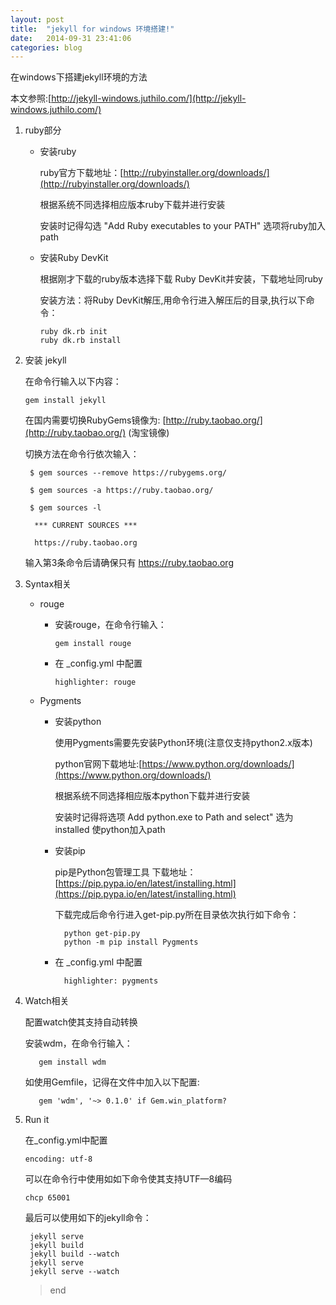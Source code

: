 ```yaml
---
layout: post
title:  "jekyll for windows 环境搭建!"
date:   2014-09-31 23:41:06
categories: blog
---
```


在windows下搭建jekyll环境的方法

本文参照:[http://jekyll-windows.juthilo.com/](http://jekyll-windows.juthilo.com/)

1. ruby部分

   * 安装ruby

     ruby官方下载地址：[http://rubyinstaller.org/downloads/](http://rubyinstaller.org/downloads/) 
    
     根据系统不同选择相应版本ruby下载并进行安装
    
     安装时记得勾选 "Add Ruby executables to your PATH" 选项将ruby加入path
   
   * 安装Ruby DevKit
   
     根据刚才下载的ruby版本选择下载 Ruby DevKit并安装，下载地址同ruby 
   
     安装方法：将Ruby DevKit解压,用命令行进入解压后的目录,执行以下命令：
   
         ruby dk.rb init
         ruby dk.rb install

2. 安装 jekyll
    
    在命令行输入以下内容：
    
       gem install jekyll

    在国内需要切换RubyGems镜像为: [http://ruby.taobao.org/](http://ruby.taobao.org/)  (淘宝镜像)

    切换方法在命令行依次输入： 
    
        $ gem sources --remove https://rubygems.org/ 
      
        $ gem sources -a https://ruby.taobao.org/
      
        $ gem sources -l
         
         *** CURRENT SOURCES ***
         
         https://ruby.taobao.org
         
    输入第3条命令后请确保只有 https://ruby.taobao.org

3. Syntax相关

   * rouge
      
     - 安装rouge，在命令行输入：
    
           gem install rouge
    
     - 在 _config.yml 中配置
           
           highlighter: rouge
    
    
   * Pygments
      
     - 安装python
        
       使用Pygments需要先安装Python环境(注意仅支持python2.x版本)
       
       python官网下载地址:[https://www.python.org/downloads/](https://www.python.org/downloads/)
         
       根据系统不同选择相应版本python下载并进行安装
             
       安装时记得将选项 Add python.exe to Path and select" 选为installed 使python加入path
         
     - 安装pip   
         
       pip是Python包管理工具 下载地址：[https://pip.pypa.io/en/latest/installing.html](https://pip.pypa.io/en/latest/installing.html)
         
       下载完成后命令行进入get-pip.py所在目录依次执行如下命令：
    
             python get-pip.py
             python -m pip install Pygments
                
     - 在 _config.yml 中配置
             
             highlighter: pygments          



4. Watch相关
   
   配置watch使其支持自动转换
   
   安装wdm，在命令行输入：
        
          gem install wdm
   
   如使用Gemfile，记得在文件中加入以下配置:
          
          gem 'wdm', '~> 0.1.0' if Gem.win_platform?

5. Run it

   在_config.yml中配置

       encoding: utf-8
       
   可以在命令行中使用如如下命令使其支持UTF—8编码
       
       chcp 65001

   最后可以使用如下的jekyll命令：
   
        jekyll serve
        jekyll build
        jekyll build --watch
        jekyll serve
        jekyll serve --watch
        
   > end   